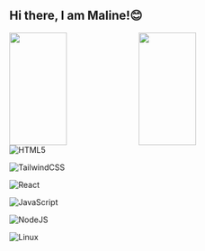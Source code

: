 ## Hi there, I am Maline!😊

<img align="left" height=200 width="45%" src="https://github-readme-stats.vercel.app/api?username=Maline&show_icons=true&theme=calm">

<img align="left" height=200 width="45%"  src="https://github-readme-stats.vercel.app/api/top-langs/?username=Maline&layout=compact">


![HTML5](https://img.shields.io/badge/html5-%23E34F26.svg?style=for-the-badge&logo=html5&logoColor=white)

![TailwindCSS](https://img.shields.io/badge/tailwindcss-%2338B2AC.svg?style=for-the-badge&logo=tailwind-css&logoColor=white)

![React](https://img.shields.io/badge/react-%2320232a.svg?style=for-the-badge&logo=react&logoColor=%2361DAFB)

![JavaScript](https://img.shields.io/badge/javascript-%23323330.svg?style=for-the-badge&logo=javascript&logoColor=%23F7DF1E)

![NodeJS](https://img.shields.io/badge/node.js-6DA55F?style=for-the-badge&logo=node.js&logoColor=white)

![Linux](https://img.shields.io/badge/Linux-FCC624?style=for-the-badge&logo=linux&logoColor=black)


